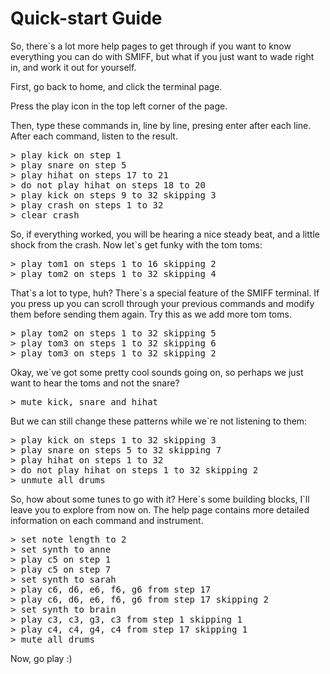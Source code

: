 # Quick-start Guide

So, there\`s a lot more help pages to get through if you want to know everything you can do with SMIFF, but what if you just want to wade right in, and work it out for yourself.

First, go back to home, and click the terminal page.

Press the play icon in the top left corner of the page.

Then, type these commands in, line by line, presing enter after each line. After each command, listen to the result.

<pre>
> play kick on step 1
> play snare on step 5
> play hihat on steps 17 to 21
> do not play hihat on steps 18 to 20
> play kick on steps 9 to 32 skipping 3
> play crash on steps 1 to 32
> clear crash
</pre>

So, if everything worked, you will be hearing a nice steady beat, and a little shock from the crash. Now let`s get funky with the tom toms:

<pre>
> play tom1 on steps 1 to 16 skipping 2
> play tom2 on steps 1 to 32 skipping 4
</pre>

That\`s a lot to type, huh? There\`s a special feature of the SMIFF terminal. If you press up you can scroll through your previous commands and modify them before sending them again. Try this as we add more tom toms.

<pre>
> play tom2 on steps 1 to 32 skipping 5
> play tom3 on steps 1 to 32 skipping 6
> play tom3 on steps 1 to 32 skipping 2
</pre>

Okay, we\`ve got some pretty cool sounds going on, so perhaps we just want to hear the toms and not the snare?

<pre>
> mute kick, snare and hihat
</pre>

But we can still change these patterns while we`re not listening to them:

<pre>
> play kick on steps 1 to 32 skipping 3
> play snare on steps 5 to 32 skipping 7
> play hihat on steps 1 to 32 
> do not play hihat on steps 1 to 32 skipping 2
> unmute all drums
</pre>

So, how about some tunes to go with it? Here\`s some building blocks, I\`ll leave you to explore from now on. The help page contains more detailed information on each command and instrument.

<pre>
> set note length to 2
> set synth to anne
> play c5 on step 1
> play c5 on step 7
> set synth to sarah
> play c6, d6, e6, f6, g6 from step 17
> play c6, d6, e6, f6, g6 from step 17 skipping 2 
> set synth to brain
> play c3, c3, g3, c3 from step 1 skipping 1
> play c4, c4, g4, c4 from step 17 skipping 1
> mute all drums
</pre>

Now, go play :)
